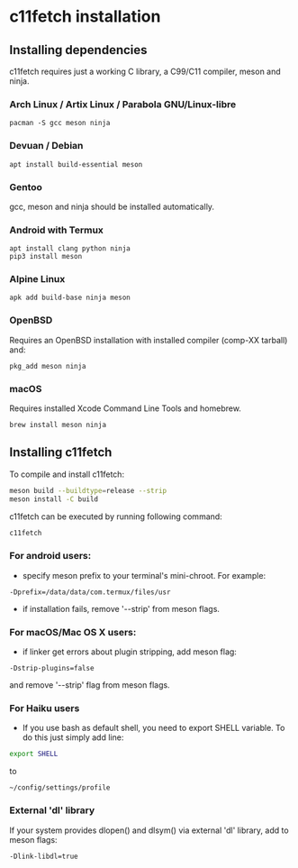 # c11fetch installation
## Installing dependencies
c11fetch requires just a working C library, a C99/C11 compiler, meson and ninja.

### Arch Linux / Artix Linux / Parabola GNU/Linux-libre
```
pacman -S gcc meson ninja
```

### Devuan / Debian
```
apt install build-essential meson
```

### Gentoo
gcc, meson and ninja should be installed automatically.

### Android with Termux
```
apt install clang python ninja
pip3 install meson
```

### Alpine Linux
```
apk add build-base ninja meson
```

### OpenBSD
Requires an OpenBSD installation with installed compiler (comp-XX tarball) and:
```
pkg_add meson ninja
```

### macOS
Requires installed Xcode Command Line Tools and homebrew.
```
brew install meson ninja
```

## Installing c11fetch
To compile and install c11fetch:
```sh
meson build --buildtype=release --strip
meson install -C build
```

c11fetch can be executed by running following command:
```sh
c11fetch
```

### For android users: 
- specify meson prefix to your terminal's mini-chroot. For example: 
```
-Dprefix=/data/data/com.termux/files/usr
```
- if installation fails, remove '--strip' from meson flags.

### For macOS/Mac OS X users:
- if linker get errors about plugin stripping, add meson flag:
```
-Dstrip-plugins=false
```
and remove '--strip' flag from meson flags.

### For Haiku users
- If you use bash as default shell, you need to export SHELL variable. To do this just simply add line:
```sh
export SHELL
```
to
```
~/config/settings/profile
```

### External 'dl' library
If your system provides dlopen() and dlsym() via external 'dl' library, add to meson flags:
```
-Dlink-libdl=true
```